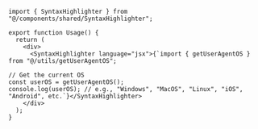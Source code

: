 ﻿```tsx
import { SyntaxHighlighter } from "@/components/shared/SyntaxHighlighter";

export function Usage() {
  return (
    <div>
      <SyntaxHighlighter language="jsx">{`import { getUserAgentOS } from "@/utils/getUserAgentOS";

// Get the current OS
const userOS = getUserAgentOS();
console.log(userOS); // e.g., "Windows", "MacOS", "Linux", "iOS", "Android", etc.`}</SyntaxHighlighter>
    </div>
  );
}

```
